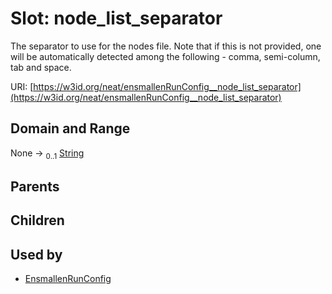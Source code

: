 
# Slot: node_list_separator


The separator to use for the nodes file. Note that if this is not provided, one will be automatically detected among the following - comma, semi-column, tab and space.

URI: [https://w3id.org/neat/ensmallenRunConfig__node_list_separator](https://w3id.org/neat/ensmallenRunConfig__node_list_separator)


## Domain and Range

None &#8594;  <sub>0..1</sub> [String](types/String.md)

## Parents


## Children


## Used by

 * [EnsmallenRunConfig](EnsmallenRunConfig.md)
